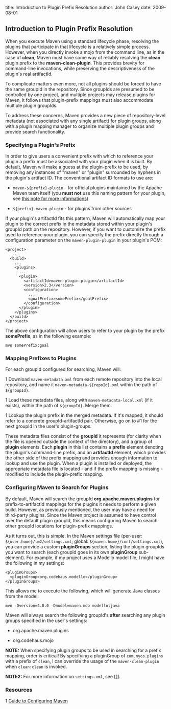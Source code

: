 title: Introduction to Plugin Prefix Resolution
author: John Casey
date: 2009-08-01

<!--
Licensed to the Apache Software Foundation (ASF) under one
or more contributor license agreements.  See the NOTICE file
distributed with this work for additional information
regarding copyright ownership.  The ASF licenses this file
to you under the Apache License, Version 2.0 (the
"License"); you may not use this file except in compliance
with the License.  You may obtain a copy of the License at

    http://www.apache.org/licenses/LICENSE-2.0

Unless required by applicable law or agreed to in writing,
software distributed under the License is distributed on an
"AS IS" BASIS, WITHOUT WARRANTIES OR CONDITIONS OF ANY
KIND, either express or implied.  See the License for the
specific language governing permissions and limitations
under the License.
-->
## Introduction to Plugin Prefix Resolution

 When you execute Maven using a standard lifecycle phase, resolving the plugins that participate in that lifecycle is a relatively simple process. However, when you directly invoke a mojo from the command line, as in the case of **clean**, Maven must have some way of reliably resolving the **clean** plugin prefix to the **maven-clean-plugin**. This provides brevity for command-line invocations, while preserving the descriptiveness of the plugin's real artifactId.

 To complicate matters even more, not all plugins should be forced to have the same groupId in the repository. Since groupIds are presumed to be controlled by one project, and multiple projects may release plugins for Maven, it follows that plugin-prefix mappings must also accommodate multiple plugin groupIds.

 To address these concerns, Maven provides a new piece of repository-level metadata (not associated with any single artifact) for plugin groups, along with a plugin mapping manager to organize multiple plugin groups and provide search functionality.

### Specifying a Plugin's Prefix

 In order to give users a convenient prefix with which to reference your plugin a prefix must be associated with your plugin when it is built. By default, Maven will make a guess at the plugin-prefix to be used, by removing any instances of "maven" or "plugin" surrounded by hyphens in the plugin's artifact ID. The conventional artifact ID formats to use are:

- `maven-${prefix}-plugin` - for official plugins maintained by the Apache Maven team itself (you **must not** use this naming pattern for your plugin, see [this note for more informations](../plugin/guide-java-plugin-development.html#plugin-naming-convention-and-apache-maven-trademark))

- `${prefix}-maven-plugin` - for plugins from other sources

 If your plugin's artifactId fits this pattern, Maven will automatically map your plugin to the correct prefix in the metadata stored within your plugin's groupId path on the repository. However, if you want to customize the prefix used to reference your plugin, you can specify the prefix directly through a configuration parameter on the `maven-plugin-plugin` in your plugin's POM:

```
<project>
  ...
  <build>
    ...
    <plugins>
      ...
      <plugin>
        <artifactId>maven-plugin-plugin</artifactId>
        <version>2.3</version>
        <configuration>
          ...
          <goalPrefix>somePrefix</goalPrefix>
        </configuration>
      </plugin>
    </plugins>
  </build>
</project>
```

 The above configuration will allow users to refer to your plugin by the prefix **somePrefix**, as in the following example:

```
mvn somePrefix:goal
```

### Mapping Prefixes to Plugins

 For each groupId configured for searching, Maven will:

 1 Download `maven-metadata.xml` from each remote repository into the local repository, and name it `maven-metadata-${repoId}.xml` within the path of `${groupId}`.

 1 Load these metadata files, along with `maven-metadata-local.xml` (if it exists), within the path of `${groupId}`. Merge them.

 1 Lookup the plugin prefix in the merged metadata. If it's mapped, it should refer to a concrete groupId-artifactId pair. Otherwise, go on to #1 for the next groupId in the user's plugin-groups.

 These metadata files consist of the **groupId** it represents (for clarity when the file is opened outside the context of the directory), and a group of **plugin** elements. Each **plugin** in this list contains a **prefix** element denoting the plugin's command-line prefix, and an **artifactId** element, which provides the other side of the prefix mapping and provides enough information to lookup and use the plugin. When a plugin is installed or deployed, the appropriate metadata file is located - and if the prefix mapping is missing - modified to include the plugin-prefix mapping.

### Configuring Maven to Search for Plugins

 By default, Maven will search the groupId **org.apache.maven.plugins** for prefix-to-artifactId mappings for the plugins it needs to perform a given build. However, as previously mentioned, the user may have a need for third-party plugins. Since the Maven project is assumed to have control over the default plugin groupId, this means configuring Maven to search other groupId locations for plugin-prefix mappings.

 As it turns out, this is simple. In the Maven settings file (per-user: `${user.home}/.m2/settings.xml`; global: `${maven.home}/conf/settings.xml`), you can provide a custom **pluginGroups** section, listing the plugin groupIds you want to search (each groupId goes in its own **pluginGroup** sub-element). For example, if my project uses a Modello model file, I might have the following in my settings:

```
<pluginGroups>
  <pluginGroup>org.codehaus.modello</pluginGroup>
</pluginGroups>
```

 This allows me to execute the following, which will generate Java classes from the model:

```
mvn -Dversion=4.0.0 -Dmodel=maven.mdo modello:java
```

 Maven will always search the following groupId's **after** searching any plugin groups specified in the user's settings:

- org.apache.maven.plugins

- org.codehaus.mojo

 **NOTE:** When specifying plugin groups to be used in searching for a prefix mapping, order is critical! By specifying a pluginGroup of `com.myco.plugins` with a prefix of `clean`, I can override the usage of the `maven-clean-plugin` when `clean:clean` is invoked.

 **NOTE2:** For more information on `settings.xml`, see \[[1](a1)\].

### Resources

 1 [Guide to Configuring Maven](../mini/guide-configuring-maven.html)
